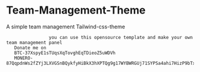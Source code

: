 # Team-Management-Theme
A simple team management Tailwind-css-theme



                    you can use this opensource template and make your own team management panel
       Donate me on
       BTC-37XspyE1sTUqsXqTovghEqTDieoZ5uWDVh
       MONERO-87QqpdnWs2fZYj3LXVGSnBQykfyHiBkX3hXPTQg9g17WYBWRGUj71SYPSa4ahi7HizP9bTxRmQ6TTeLUP62XknJaFpbuHsA

